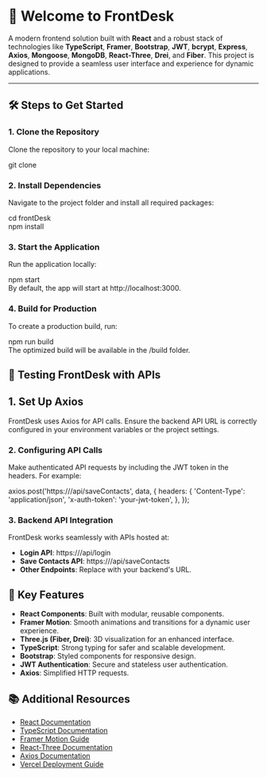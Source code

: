 # 🚀 Welcome to **FrontDesk**  
A modern frontend solution built with **React** and a robust stack of technologies like **TypeScript**, **Framer**, **Bootstrap**, **JWT**, **bcrypt**, **Express**, **Axios**, **Mongoose**, **MongoDB**, **React-Three**, **Drei**, and **Fiber**. This project is designed to provide a seamless user interface and experience for dynamic applications.  

---

## 🛠️ **Steps to Get Started**  

### **1. Clone the Repository**

Clone the repository to your local machine:  

git clone <repository-url>

### **2. Install Dependencies**

Navigate to the project folder and install all required packages:

cd frontDesk  
npm install  

### **3. Start the Application**

Run the application locally:

npm start  
By default, the app will start at http://localhost:3000.

### **4. Build for Production**

To create a production build, run:

npm run build  
The optimized build will be available in the /build folder.


## **🧪 Testing FrontDesk with APIs**

## **1. Set Up Axios**
FrontDesk uses Axios for API calls. Ensure the backend API URL is correctly configured in your environment variables or the project settings.

### **2. Configuring API Calls**
Make authenticated API requests by including the JWT token in the headers. For example:

axios.post('https://<backend-api-url>/api/saveContacts', data, {
  headers: {
    'Content-Type': 'application/json',
    'x-auth-token': 'your-jwt-token',
  },
});

### **3. Backend API Integration**
FrontDesk works seamlessly with APIs hosted at:

- **Login API**: https://<backend-api-url>/api/login
- **Save Contacts API**: https://<backend-api-url>/api/saveContacts
- **Other Endpoints**: Replace <backend-api-url> with your backend's URL.


## **🌟 Key Features**

- **React Components**: Built with modular, reusable components.
- **Framer Motion**: Smooth animations and transitions for a dynamic user experience.
- **Three.js (Fiber, Drei)**: 3D visualization for an enhanced interface.
- **TypeScript**: Strong typing for safer and scalable development.
- **Bootstrap**: Styled components for responsive design.
- **JWT Authentication**: Secure and stateless user authentication.
- **Axios**: Simplified HTTP requests.


## 📚 Additional Resources

- [React Documentation](https://reactjs.org/docs/getting-started.html)  
- [TypeScript Documentation](https://www.typescriptlang.org/docs/)  
- [Framer Motion Guide](https://www.framer.com/motion/)  
- [React-Three Documentation](https://docs.pmnd.rs/react-three-fiber/getting-started/introduction)  
- [Axios Documentation](https://axios-http.com/docs/intro)  
- [Vercel Deployment Guide](https://vercel.com/docs)  